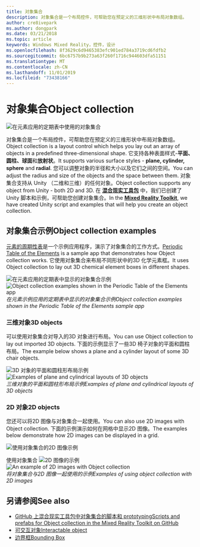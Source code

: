 ```yaml
---
title: 对象集合
description: 对象集合是一个布局控件，可帮助您在预定义的三维形状中布局对象数组。
author: cre8ivepark
ms.author: dongpark
ms.date: 03/21/2018
ms.topic: article
keywords: Windows Mixed Reality，控件，设计
ms.openlocfilehash: 8f3629c6d9465383efc901ed784a3719cd6fdfb2
ms.sourcegitcommit: 6bc6757b9b273a63f260f1716c944603dfa51151
ms.translationtype: MT
ms.contentlocale: zh-CN
ms.lasthandoff: 11/01/2019
ms.locfileid: "73438166"
---
```

# <a name="object-collection"></a><span data-ttu-id="a7761-104">对象集合</span><span class="sxs-lookup"><span data-stu-id="a7761-104">Object collection</span></span>

![在元素应用的定期表中使用的对象集合](images/640px-objectcollection-hero-640px.jpg)<br>


<span data-ttu-id="a7761-106">对象集合是一个布局控件，可帮助您在预定义的三维形状中布局对象数组。</span><span class="sxs-lookup"><span data-stu-id="a7761-106">Object collection is a layout control which helps you lay out an array of objects in a predefined three-dimensional shape.</span></span> <span data-ttu-id="a7761-107">它支持各种表面样式-**平面、圆柱、球面**和**放射状**。</span><span class="sxs-lookup"><span data-stu-id="a7761-107">It supports various surface styles - **plane, cylinder, sphere** and **radial**.</span></span> <span data-ttu-id="a7761-108">您可以调整对象的半径和大小以及它们之间的空间。</span><span class="sxs-lookup"><span data-stu-id="a7761-108">You can adjust the radius and size of the objects and the space between them.</span></span> <span data-ttu-id="a7761-109">对象集合支持从 Unity （二维和三维）的任何对象。</span><span class="sxs-lookup"><span data-stu-id="a7761-109">Object collection supports any object from Unity - both 2D and 3D.</span></span> <span data-ttu-id="a7761-110">在 **[混合现实工具包](https://microsoft.github.io/MixedRealityToolkit-Unity/Documentation/README_ObjectCollection.html)** 中，我们已创建了 Unity 脚本和示例，可帮助您创建对象集合。</span><span class="sxs-lookup"><span data-stu-id="a7761-110">In the **[Mixed Reality Toolkit](https://microsoft.github.io/MixedRealityToolkit-Unity/Documentation/README_ObjectCollection.html)**, we have created Unity script and examples that will help you create an object collection.</span></span>


## <a name="object-collection-examples"></a><span data-ttu-id="a7761-111">对象集合示例</span><span class="sxs-lookup"><span data-stu-id="a7761-111">Object collection examples</span></span>

<span data-ttu-id="a7761-112">[元素的周期性表](periodic-table-of-the-elements.md)是一个示例应用程序，演示了对象集合的工作方式。</span><span class="sxs-lookup"><span data-stu-id="a7761-112">[Periodic Table of the Elements](periodic-table-of-the-elements.md) is a sample app that demonstrates how Object collection works.</span></span> <span data-ttu-id="a7761-113">它使用对象集合来布局不同形状中的3D 化学元素框。</span><span class="sxs-lookup"><span data-stu-id="a7761-113">It uses Object collection to lay out 3D chemical element boxes in different shapes.</span></span>

<span data-ttu-id="a7761-114">![在元素应用的定期表中显示的对象集合示例](images/periodictable-collections-1000px.jpg)</span><span class="sxs-lookup"><span data-stu-id="a7761-114">![Object collection examples shown in the Periodic Table of the Elements app](images/periodictable-collections-1000px.jpg)</span></span><br>
<span data-ttu-id="a7761-115">*在元素示例应用的定期表中显示的对象集合示例*</span><span class="sxs-lookup"><span data-stu-id="a7761-115">*Object collection examples shown in the Periodic Table of the Elements sample app*</span></span>

### <a name="3d-objects"></a><span data-ttu-id="a7761-116">三维对象</span><span class="sxs-lookup"><span data-stu-id="a7761-116">3D objects</span></span>

<span data-ttu-id="a7761-117">可以使用对象集合对导入的3D 对象进行布局。</span><span class="sxs-lookup"><span data-stu-id="a7761-117">You can use Object collection to lay out imported 3D objects.</span></span> <span data-ttu-id="a7761-118">下面的示例显示了一些3D 椅子对象的平面和圆柱布局。</span><span class="sxs-lookup"><span data-stu-id="a7761-118">The example below shows a plane and a cylinder layout of some 3D chair objects.</span></span>

<span data-ttu-id="a7761-119">![3D 对象的平面和圆柱形布局示例](images/objectcollection-3dobjects-1000px.jpg)</span><span class="sxs-lookup"><span data-stu-id="a7761-119">![Examples of plane and cylindrical layouts of 3D objects](images/objectcollection-3dobjects-1000px.jpg)</span></span><br>
<span data-ttu-id="a7761-120">*三维对象的平面和圆柱形布局示例*</span><span class="sxs-lookup"><span data-stu-id="a7761-120">*Examples of plane and cylindrical layouts of 3D objects*</span></span>

### <a name="2d-objects"></a><span data-ttu-id="a7761-121">2D 对象</span><span class="sxs-lookup"><span data-stu-id="a7761-121">2D objects</span></span>

<span data-ttu-id="a7761-122">您还可以将2D 图像与对象集合一起使用。</span><span class="sxs-lookup"><span data-stu-id="a7761-122">You can also use 2D images with Object collection.</span></span> <span data-ttu-id="a7761-123">下面的示例演示如何在网格中显示2D 图像。</span><span class="sxs-lookup"><span data-stu-id="a7761-123">The examples below demonstrate how 2D images can be displayed in a grid.</span></span>

![使用对象集合的2D 图像示例](images/940px-layout-3dobjects-3.jpg)

<span data-ttu-id="a7761-125">使用对象集合 ![2D 图像的示例](images/940px-layout-2dimages.jpg)</span><span class="sxs-lookup"><span data-stu-id="a7761-125">![An example of 2D images with Object collection](images/940px-layout-2dimages.jpg)</span></span><br>
<span data-ttu-id="a7761-126">*将对象集合与2D 图像一起使用的示例*</span><span class="sxs-lookup"><span data-stu-id="a7761-126">*Examples of using object collection with 2D images*</span></span>

## <a name="see-also"></a><span data-ttu-id="a7761-127">另请参阅</span><span class="sxs-lookup"><span data-stu-id="a7761-127">See also</span></span>
* [<span data-ttu-id="a7761-128">GitHub 上混合现实工具包中对象集合的脚本和 prototyping</span><span class="sxs-lookup"><span data-stu-id="a7761-128">Scripts and prefabs for Object collection in the Mixed Reality Toolkit on GitHub</span></span>](https://github.com/microsoft/MixedRealityToolkit-Unity/blob/mrtk_release/Documentation/README_ObjectCollection.md)
* [<span data-ttu-id="a7761-129">可交互对象</span><span class="sxs-lookup"><span data-stu-id="a7761-129">Interactable object</span></span>](interactable-object.md)
* [<span data-ttu-id="a7761-130">边界框</span><span class="sxs-lookup"><span data-stu-id="a7761-130">Bounding Box</span></span>](app-bar-and-bounding-box.md)

